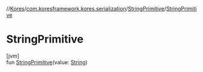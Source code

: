 //[Kores](../../../index.md)/[com.koresframework.kores.serialization](../index.md)/[StringPrimitive](index.md)/[StringPrimitive](-string-primitive.md)

# StringPrimitive

[jvm]\
fun [StringPrimitive](-string-primitive.md)(value: [String](https://kotlinlang.org/api/latest/jvm/stdlib/kotlin/-string/index.html))
